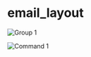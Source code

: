 # email_layout

![Group 1](https://user-images.githubusercontent.com/118895432/218268966-d45d7594-0edb-4ddc-b079-4b2e11764ed6.jpg)

![Command 1](https://user-images.githubusercontent.com/118895432/218277933-a68f6aeb-5825-4599-8f63-e84a24fe7909.jpg)
